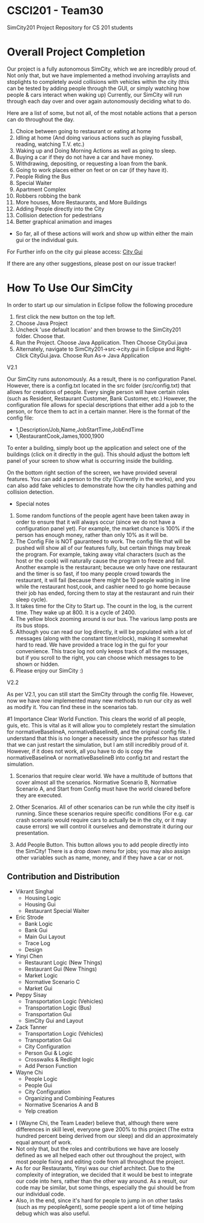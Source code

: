 CSCI201 - Team30
=======
SimCity201 Project Repository for CS 201 students

# Overall Project Completion

Our project is a fully autonomous SimCity, which we are incredibly proud of. 
Not only that, but we have implemented a method involving arraylists and stoplights to completely avoid collisions with vehicles within the city (this can be tested by adding people through the GUI, or simply watching how people & cars interact when waking up)
Currently, our SimCity will run through each day over and over again autonomously deciding what to do.

Here are a list of some, but not all, of the most notable actions that a person can do throughout the day.

1. Choice between going to restaurant or eating at home
2. Idling at home (And doing various actions such as playing fussball, reading, watching T.V. etc.) 
3. Waking up and Doing Morning Actions as well as going to sleep.
4. Buying a car if they do not have a car and have money.
5. Withdrawing, depositing, or requesting a loan from the bank.
6. Going to work places either on feet or on car (if they have it).
7. People Riding the Bus 
8. Special Waiter
9. Apartment Complex
10. Robbers robbing the bank
11. More houses, More Restaurants, and More Buildings
12. Adding People directly into the City 
13. Collision detection for pedestrians 
14. Better graphical animation and images

+ So far, all of these actions will work and show up within either the main gui or the individual guis.

For Further info on the city gui please access: [City Gui](https://github.com/usc-csci201-fall2013/team30/wiki/City-GUI)

If there are any other suggestions, please post on our issue tracker!

# How To Use Our SimCity

In order to start up our simulation in Eclipse follow the following procedure
1. first click the new button on the top left.
2. Choose Java Project
3. Uncheck 'use default location' and then browse to the SimCity201 folder. Choose that.
4. Run the Project. Choose Java Application. Then Choose CityGui.java
5. Alternately, navigate to SimCity201->src->city.gui in Eclipse and Right-Click CityGui.java. Choose Run As-> Java Application


V2.1

Our SimCity runs autonomously. As a result, there is no configuration Panel.
However, there is a config.txt located in the src folder (src/config.txt) that allows for creations of people. 
Every single person will have certain roles (such as Resident, Restaurant Customer, Bank Customer, etc.) However, the configuration file allows for special descriptions that either add a job to the person, or force them to act in a certain manner.
Here is the format of the config file:
+ 1,Description/Job,Name,JobStartTime,JobEndTime
+ 1,RestaurantCook,James,1000,1900

To enter a building, simply boot up the application and select one of the buildings (click on it directly in the gui). This should adjust the bottom left panel of your screen
to show what is occurring inside the building. 

On the bottom right section of the screen, we have provided several features. You can add a person to the city (Currently in the works), and you can also add fake vehicles to demonstrate how
the city handles pathing and collision detection. 

+ Special notes
 1. Some random functions of the people agent have been taken away in order to ensure that it will always occur (since we do not have a configuration panel yet). For example, the market chance is 100% if the person has enough money, rather than only 10% as it will be.
 2. The Config File is NOT gauranteed to work. The config file that will be pushed will show all of our features fully, but certain things may break the program. For example, taking away vital characters (such as the host or the cook) will naturally cause the program to freeze and fail. Another example is the restaurant; because we only have one restaurant and the timer is so fast, if too many people crowd towards the restaurant, it will fail (because there might be 10 people waiting in line while the restaurant host,cook, and cashier need to go home because their job has ended, forcing them to stay at the restaurant and ruin their sleep cycle).
 3. It takes time for the City to Start up. The count in the log, is the current time. They wake up at 800. It is a cycle of 2400.
 4. The yellow block zooming around is our bus. The various lamp posts are its bus stops.
 5. Although you can read our log directly, it will be populated with a lot of messages (along with the constant timer/clock), making it somewhat hard to read. We have provided a trace log in the gui for your convenience. This trace log not only keeps track of all the messages, but if you scroll to the right, you can choose which messages to be shown or hidden. 
 6. Please enjoy our SimCity :) 
 
V2.2

As per V2.1, you can still start the SimCity through the config file.
However, now we have now implemented many new methods to run our city as well as modify it. You can find these in the scenarios tab.

#1 Importance
Clear World Function. This clears the world of all people, guis, etc. This is vital as it will allow you to completely restart the simulation for normativeBaselineA, normativeBaselineB, and the original config file. 
I understand that this is no longer a necessity since the professor has stated that we can just restart the simulation, but I am still incredibly proud of it.
However, if it does not work, all you have to do is copy the normativeBaselineA or normativeBaselineB into config.txt and restart the simulation.

1) Scenarios that require clear world. We have a multitude of buttons that cover almost all the scenarios. Normative Scenario B, Normative Scenario A, and Start from Config must have the world cleared before they are executed.
2) Other Scenarios. All of other scenarios can be run while the city itself is running. Since these scenarios require specific conditions (For e.g. car crash scenario would require cars to actually be in the city, or it may cause errors) we will control it ourselves and demonstrate it during our presentation.

3) Add People Button. This button allows you to add people directly into the SimCity! There is a drop down menu for jobs; you may also assign other variables such as name, money, and if they have a car or not.





## Contribution and Distribution

* Vikrant Singhal
  * Housing Logic
  * Housing Gui
  * Restaurant Special Waiter
* Eric Strode
  * Bank Logic
  * Bank Gui
  * Main Gui Layout
  * Trace Log
  * Design
* Yinyi Chen
  * Restaurant Logic (New Things)
  * Restaurant Gui (New Things)
  * Market Logic
  * Normative Scenario C
  * Market Gui
* Peppy Sisay
  * Transportation Logic (Vehicles)
  * Transportation Logic (Bus)
  * Transportation Gui
  * SimCity Gui and Layout
* Zack Tanner
  * Transportation Logic (Vehicles)
  * Transportation Gui
  * City Configuration
  * Person Gui & Logic
  * Crosswalks & Redlight logic
  * Add Person Function
* Wayne Chi
  * People Logic
  * People Gui
  * City Configuration
  * Organizing and Combining Features
  * Normative Scenarios A and B
  * Yelp creation

+ I (Wayne Chi, the Team Leader) believe that, although there were differences in skill level, everyone gave 200%  to this project (The extra hundred percent being derived from our sleep) and did an approximately equal amount of work.
+ Not only that, but the roles and contributions we have are loosely defined as we all helped each other out throughout the project, with most people fixing and editing code from all throughout the project.
+ As for our Restaurants, Yinyi was our chief architect. Due to the complexity of integration, we decided that it would be best to integrate our code into hers, rather than the other way around. As a result, our code may be similar, but some things, especially the gui should be from our individual code.
+ Also, in the end, since it's hard for people to jump in on other tasks (such as my peopleAgent), some people spent a lot of time helping debug which was also useful.
